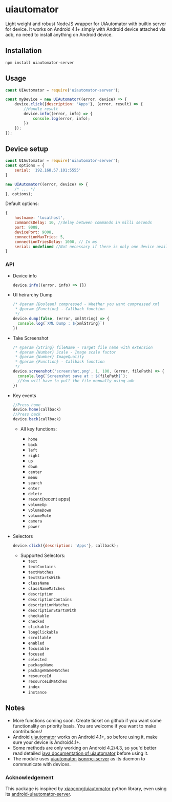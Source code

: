 # uiautomator

Light weight and robust NodeJS wrapper for UiAutomator with builtin server for device.
It works on Android 4.1+ simply with Android device attached via adb, no need to install anything on Android device.

## Installation

```cli
npm install uiautomator-server
```

## Usage

```javascript
const UIAutomator = require('uiautomator-server');

const myDevice = new UIAutomator((error, device) => {
    device.click({description: 'Apps'}, (error, result) => {
        //Handle result
        device.info((error, info) => {
            console.log(error, info);
        })
    });
});
```

## Device setup

```javascript
const UIAutomator = require('uiautomator-server');
const options = {
    serial: '192.168.57.101:5555'
}

new UIAutomator((error, device) => {
    /* ... */
}, options);
```

Default options:

```javascript
{
    hostname: 'localhost',
    commandsDelay: 10, //delay between commands in milli seconds
    port: 9008,
    devicePort: 9008,
    connectionMaxTries: 5,
    connectionTriesDelay: 1000, // In ms
    serial: undefined //Not necessary if there is only one device available
}

```

### API

* Device info

    ```javascript
    device.info((error, info) => {})
    ```
* UI heirarchy Dump

    ```javascript
    /* @param {Boolean} compressed - Whether you want compressed xml
     * @param {Function} - Callback function
     */
    device.dump(false, (error, xmlString) => {
      console.log(`XML Dump : ${xmlString}`)
    })
    ```

* Take Screenshot

    ```javascript
    /* @param {String} fileName - Target file name with extension
     * @param {Number} Scale - Image scale factor
     * @param {Number} ImageQuality
     * @param {Function} - Callback function
     */
    device.screenshot('screenshot.png', 1, 100, (error, filePath) => {
      console.log(`Screenshot save at : ${filePath}`);
      //You will have to pull the file manually using adb
    })
* Key events
    ```javascript
    //Press home
    device.home(callback)
    //Press back
    device.back(callback)
    ```
  * All key functions:

    * `home`
    * `back`
    * `left`
    * `right`
    * `up`
    * `down`
    * `center`
    * `menu`
    * `search`
    * `enter`
    * `delete`
    * `recent`(recent apps)
    * `volumeUp`
    * `volumeDown`
    * `volumeMute`
    * `camera`
    * `power`

* Selectors
    ```javascript
    device.click({description: 'Apps'}, callback);
    ```
  * Supported Selectors:
    * `text`
    * `textContains`
    * `textMatches`
    * `textStartsWith`
    * `className`
    * `classNameMatches`
    * `description`
    * `descriptionContains`
    * `descriptionMatches`
    * `descriptionStartsWith`
    * `checkable`
    * `checked`
    * `clickable`
    * `longClickable`
    * `scrollable`
    * `enabled`
    * `focusable`
    * `focused`
    * `selected`
    * `packageName`
    * `packageNameMatches`
    * `resourceId`
    * `resourceIdMatches`
    * `index`
    * `instance`

## Notes

* More functions coming soon. Create ticket on github if you want some functionality on priority basis. You are welcome if you want to make contributions!
* Android [uiautomator](https://developer.android.com/training/testing/ui-testing/index.html) works on Android 4.1+, so before using it, make sure your device is Android4.1+.
* Some methods are only working on Android 4.2/4.3, so you'd better read detailed [java documentation of uiautomator](http://developer.android.com/tools/help/uiautomator/index.html) before using it.
* The module uses [uiautomator-jsonrpc-server](https://github.com/xiaocong/android-uiautomator-server) as its daemon to communicate with devices.

### Acknowledgement

This package is inspired by [xiaocong/uiautomator](https://github.com/xiaocong/uiautomator) python library, even using its [android-uiautomator-server](https://github.com/xiaocong/android-uiautomator-server).